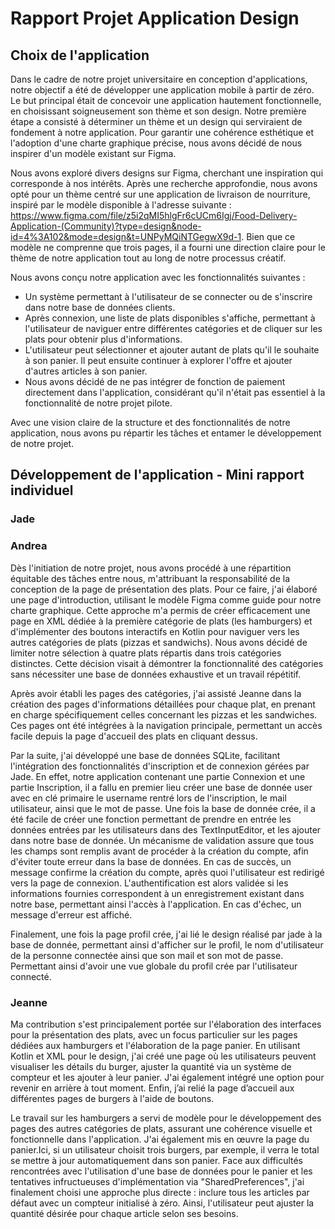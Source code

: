 # Rapport Projet Application Design

## Choix de l'application
Dans le cadre de notre projet universitaire en conception d'applications, notre objectif a été de développer une application mobile à partir de zéro. Le but principal était de concevoir une application hautement fonctionnelle, en choisissant soigneusement son thème et son design. Notre première étape a consisté à déterminer un thème et un design qui serviraient de fondement à notre application. Pour garantir une cohérence esthétique et l'adoption d'une charte graphique précise, nous avons décidé de nous inspirer d'un modèle existant sur Figma.

Nous avons exploré divers designs sur Figma, cherchant une inspiration qui corresponde à nos intérêts. Après une recherche approfondie, nous avons opté pour un thème centré sur une application de livraison de nourriture, inspiré par le modèle disponible à l'adresse suivante : https://www.figma.com/file/z5i2qMI5hlgFr6cUCm6Igj/Food-Delivery-Application-(Community)?type=design&node-id=4%3A102&mode=design&t=UNPyMQiNTGegwX9d-1. Bien que ce modèle ne comprenne que trois pages, il a fourni une direction claire pour le thème de notre application tout au long de notre processus créatif.

Nous avons conçu notre application avec les fonctionnalités suivantes :

* Un système permettant à l'utilisateur de se connecter ou de s'inscrire dans notre base de données clients.
* Après connexion, une liste de plats disponibles s'affiche, permettant à l'utilisateur de naviguer entre différentes catégories et de cliquer sur les plats pour obtenir plus d'informations.
* L'utilisateur peut sélectionner et ajouter autant de plats qu'il le souhaite à son panier. Il peut ensuite continuer à explorer l'offre et ajouter d'autres articles à son panier.
* Nous avons décidé de ne pas intégrer de fonction de paiement directement dans l'application, considérant qu'il n'était pas essentiel à la fonctionnalité de notre projet pilote.

Avec une vision claire de la structure et des fonctionnalités de notre application, nous avons pu répartir les tâches et entamer le développement de notre projet.

## Développement de l'application - Mini rapport individuel 
### Jade


### Andrea
Dès l'initiation de notre projet, nous avons procédé à une répartition équitable des tâches entre nous, m'attribuant la responsabilité de la conception de la page de présentation des plats. Pour ce faire, j'ai élaboré une page d'introduction, utilisant le modèle Figma comme guide pour notre charte graphique. Cette approche m'a permis de créer efficacement une page en XML dédiée à la première catégorie de plats (les hamburgers) et d'implémenter des boutons interactifs en Kotlin pour naviguer vers les autres catégories de plats (pizzas et sandwichs). Nous avons décidé de limiter notre sélection à quatre plats répartis dans trois catégories distinctes. Cette décision visait à démontrer la fonctionnalité des catégories sans nécessiter une base de données exhaustive et un travail répétitif.

Après avoir établi les pages des catégories, j'ai assisté Jeanne dans la création des pages d'informations détaillées pour chaque plat, en prenant en charge spécifiquement celles concernant les pizzas et les sandwiches. Ces pages ont été intégrées à la navigation principale, permettant un accès facile depuis la page d'accueil des plats en cliquant dessus. 



Par la suite, j'ai développé une base de données SQLite, facilitant l'intégration des fonctionnalités d'inscription et de connexion gérées par Jade.  En effet, notre application contenant une partie Connexion et une partie Inscription, il a fallu en premier lieu créer une base de donnée user avec en clé primaire le username rentré lors de l'inscription, le mail utilisateur, ainsi que le mot de passe. Une fois la base de donnée crée, il a été facile de créer une fonction permettant de prendre en entrée les données entrées par les utilisateurs dans des TextInputEditor, et les ajouter dans notre base de donnée. Un mécanisme de validation assure que tous les champs sont remplis avant de procéder à la création du compte, afin d'éviter toute erreur dans la base de données. En cas de succès, un message confirme la création du compte, après quoi l'utilisateur est redirigé vers la page de connexion. L'authentification est alors validée si les informations fournies correspondent à un enregistrement existant dans notre base, permettant ainsi l'accès à l'application. En cas d'échec, un message d'erreur est affiché.

Finalement, une fois la page profil crée, j'ai lié le design réalisé par jade à la base de donnée, permettant ainsi d'afficher sur le profil, le nom d'utilisateur de la personne connectée ainsi que son mail et son mot de passe. Permettant ainsi d'avoir une vue globale du profil crée par l'utilisateur connecté. 

### Jeanne
Ma contribution s'est principalement portée sur l'élaboration des interfaces pour la présentation des plats, avec un focus particulier sur les pages dédiées aux hamburgers et l'élaboration de la page panier. En utilisant Kotlin et XML pour le design, j'ai créé une page où les utilisateurs peuvent visualiser les détails du burger, ajuster la quantité via un système de compteur et les ajouter à leur panier. J'ai également intégré une option pour revenir en arrière à tout moment. Enfin, j’ai relié la page d’accueil aux différentes pages de burgers à l'aide de boutons.

Le travail sur les hamburgers a servi de modèle pour le développement des pages des autres catégories de plats, assurant une cohérence visuelle et fonctionnelle dans l'application. J'ai également mis en œuvre la page du panier.Ici, si un utilisateur choisit trois burgers, par exemple, il verra le total se mettre à jour automatiquement dans son panier. Face aux difficultés rencontrées avec l'utilisation d'une base de données pour le panier et les tentatives infructueuses d'implémentation via "SharedPreferences", j'ai finalement choisi une approche plus directe : inclure tous les articles par défaut avec un compteur initialisé à zéro. Ainsi, l'utilisateur peut ajuster la quantité désirée pour chaque article selon ses besoins.











